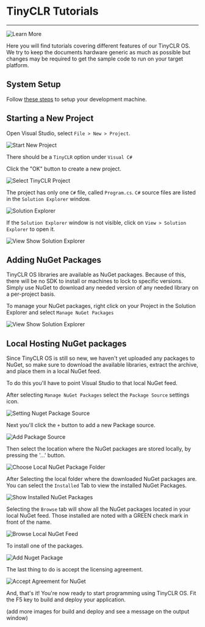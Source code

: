 # TinyCLR Tutorials
---
![Learn More](../images/learn.jpg)

Here you will find tutorials covering different features of our TinyCLR OS. We try to keep the documents hardware generic as much as possible but changes may be required to get the sample code to run on your target platform.

## System Setup
Follow [these steps](../intro.md#tinyclr-computer-setup) to setup your development machine.

## Starting a New Project

Open Visual Studio, select `File > New > Project`. 

![Start New Project](images/StartNewProject.jpg)   

There should be a `TinyCLR` option under `Visual C#`

Click the "OK" button to create a  new project. 

![Select TinyCLR Project](images/SelectTinyCLRProject.jpg)   

The project has only one `C#` file, called `Program.cs`. `C#` source files are listed in the `Solution Explorer` window. 

![Solution Explorer](images/SolutionExplorer.jpg) 

If the `Solution Explorer` window is not visible, click on `View > Solution Explorer` to open it.

![View Show Solution Explorer](images/ViewShowSolutionExplorer.jpg) 

## Adding NuGet Packages
TinyCLR OS libraries are available as NuGet packages.  Because of this, there will be no SDK to install or machines to lock to specific versions.  Simply use NuGet to download any needed version of any needed library on a per-project basis.

To manage your NuGet packages, right click on your Project in the Solution Explorer and select `Manage NuGet Packages`

![View Show Solution Explorer](images/SelectManageNugetPackages.jpg) 

## Local Hosting NuGet packages

Since TinyCLR OS is still so new, we haven't yet uploaded any packages to NuGet, so make sure to download the available libraries, extract the archive, and place them in a local NuGet feed.

To do this you'll have to point Visual Studio to that local NuGet feed. 

After selecting `Manage NuGet Packages` select the `Package Source` settings icon. 

![Setting Nuget Package Source](images/SettingNugetPackageSource.jpg) 

Next you'll click the `+` button to add a new Package source. 

![Add Package Source](images/AddPackageSource.jpg)

Then select the location where the NuGet packages are stored locally, by pressing the '...' button. 

 ![Choose Local NuGet Package Folder](images/ChooseLocalNuGetPackageFolder.jpg)

After Selecting the local folder where the downloaded NuGet packages are. You can select the `Installed` Tab to view the installed NuGet Packages. 

 ![Show Installed NuGet Packages](images/ShowInstalledNuGetPackages.jpg)

Selecting the `Browse` tab will show all the NuGet packages located in your local NuGet feed. Those installed are noted with a GREEN check mark in front of the name. 

 ![Browse Local NuGet Feed](images/BrowseLocalNuGetFeed.jpg)

To install one of the packages. 

 ![Add Nuget Package](images/AddNuGetPackage.jpg)

The last thing to do is accept the licensing agreement. 

![Accept Agreement for NuGet](images/AcceptAgreementforNuGet.jpg)

And, that's it! You're now ready to start programming using TinyCLR OS. Fit the F5 key to build and deploy your application.

(add more images for build and deploy and see a message on the output window)

